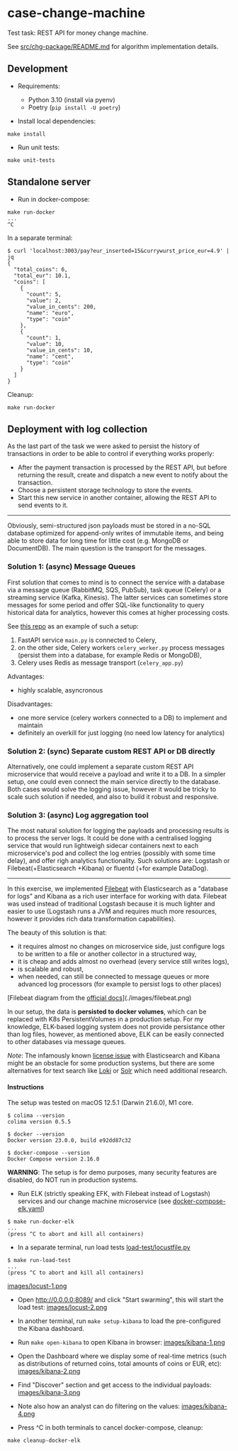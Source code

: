 # case-change-machine
Test task: REST API for money change machine.

See [src/chg-package/README.md](src/chg-package/README.md) for algorithm implementation details.


## Development
- Requirements:
    - Python 3.10 (install via pyenv)
    - Poetry (`pip install -U poetry`)

- Install local dependencies:
```
make install
```

- Run unit tests:
```
make unit-tests
```

## Standalone server
- Run in docker-compose:
```
make run-docker
...
^C
```

In a separate terminal:
```
$ curl 'localhost:3003/pay?eur_inserted=15&currywurst_price_eur=4.9' | jq
{
  "total_coins": 6,
  "total_eur": 10.1,
  "coins": [
    {
      "count": 5,
      "value": 2,
      "value_in_cents": 200,
      "name": "euro",
      "type": "coin"
    },
    {
      "count": 1,
      "value": 10,
      "value_in_cents": 10,
      "name": "cent",
      "type": "coin"
    }
  ]
}
```

Cleanup:
```
make run-docker
```

## Deployment with log collection
As the last part of the task we were asked to persist the history of transactions in order to be able to control if everything works properly:
- After the payment transaction is processed by the REST API, but before returning the result, create and dispatch a new event to notify about the
transaction.
- Choose a persistent storage technology to store the events.
- Start this new service in another container, allowing the REST API to send events to it.


---
Obviously, semi-structured json payloads must be stored in a no-SQL database optimized for append-only writes of immutable items, and being able to store data for long time for little cost (e.g. MongoDB or DocumentDB).
The main question is the transport for the messages.


### Solution 1: (async) Message Queues
First solution that comes to mind is to connect the service with a database via a message queue (RabbitMQ, SQS, PubSub), task queue (Celery) or a streaming service (Kafka, Kinesis).
The latter services can sometimes store messages for some period and offer SQL-like functionality to query historical data for analytics, however this comes at higher processing costs.

See [this repo](https://github.com/Fidget-Spinner/fastapi-celery-redis/) as an example of such a setup:
1. FastAPI service `main.py` is connected to Celery,
2. on the other side, Celery workers `celery_worker.py` process messages (persist them into a database, for example Redis or MongoDB),
3. Celery uses Redis as message transport (`celery_app.py`)

Advantages:
- highly scalable, asyncronous

Disadvantages:
- one more service (celery workers connected to a DB) to implement and maintain
- definitely an overkill for just logging (no need low latency for analytics)


### Solution 2: (sync) Separate custom REST API or DB directly
Alternatively, one could implement a separate custom REST API microservice that would receive a payload and write it to a DB.
In a simpler setup, one could even connect the main service directly to the database. Both cases would solve the logging issue, however it would be tricky to scale such solution if needed, and also to build it robust and responsive.


### Solution 3: (async) Log aggregation tool
The most natural solution for logging the payloads and processing results is to process the server logs.
It could be done with a centralised logging service that would run lightweigh sidecar containers next to each microservice's pod and collect the log entries (possibly with some time delay), and offer righ analytics functionality. Such solutions are: Logstash or Filebeat(+Elasticsearch +Kibana) or fluentd (+for example DataDog).

---

In this exercise, we implemented [Filebeat](https://www.elastic.co/beats/filebeat) with Elasticsearch as a "database for logs" and Kibana as a rich user interface for working with data. Filebeat was used instead of traditional Logstash because it is much lighter and easier to use (Logstash runs a JVM and requires much more resources, however it provides rich data transformation capabilities).

The beauty of this solution is that:
- it requires almost no changes on microservice side, just configure logs to be written to a file or another collector in a structured way,
- it is cheap and adds almost no overhead (every service still writes logs),
- is scalable and robust,
- when needed, can still be connected to message queues or more advanced log processors (for example to persist logs to other places)

[Filebeat diagram from the [official docs](https://www.elastic.co/guide/en/beats/filebeat/current/filebeat-overview.html)](./images/filebeat.png)

In our setup, the data is **persisted to docker volumes**, which can be replaced with K8s PersistentVolumes in a production setup.
For my knowledge, ELK-based logging system does not provide persistance other than log files, however, as mentioned above, ELK can be easily connected to other databases via message queues.

*Note*: The infamously known [license issue](https://www.elastic.co/pricing/faq/licensing) with Elasticsearch and Kibana might be an obstacle for some production systems, but there are some alternatives for text search like [Loki](https://alexandre-vazquez.com/loki-vs-elk/) or [Solr](https://logz.io/blog/solr-vs-elasticsearch/) which need additional research.


#### Instructions
The setup was tested on macOS 12.5.1 (Darwin 21.6.0), M1 core.
```
$ colima --version
colima version 0.5.5

$ docker --version
Docker version 23.0.0, build e92dd87c32

$ docker-compose --version
Docker Compose version 2.16.0
```

**WARNING**: The setup is for demo purposes, many security features are disabled, do NOT run in production systems.


- Run ELK (strictly speaking EFK, with Filebeat instead of Logstash) services and our change machine microservice (see [docker-compose-elk.yaml](docker-compose-elk.yaml))
```
$ make run-docker-elk
...
(press ^C to abort and kill all containers)
```

- In a separate terminal, run load tests [load-test/locustfile.py](load-test/locustfile.py)
```
$ make run-load-test
...
(press ^C to abort and kill all containers)
```
[images/locust-1.png](images/locust1.png)

- Open http://0.0.0.0:8089/ and click "Start swarming", this will start the load test:
[images/locust-2.png](images/locust2.png)

- In another terminal, run `make setup-kibana` to load the pre-configured the Kibana dashboard.

- Run `make open-kibana` to open Kibana in browser:
[images/kibana-1.png](images/kibana-1.png)

- Open the Dashboard where we display some of real-time metrics (such as distributions of returned coins, total amounts of coins or EUR, etc):
[images/kibana-2.png](images/kibana-2.png)

- Find "Discover" section and get access to the individual payloads:
[images/kibana-3.png](images/kibana-3.png)

- Note also how an analyst can do filtering on the values:
 [images/kibana-4.png](images/kibana-4.png)


- Press ^C in both terminals to cancel docker-compose, cleanup:
```
make cleanup-docker-elk
```
